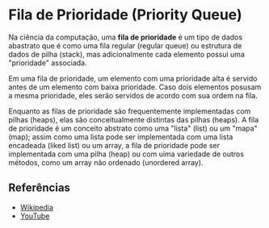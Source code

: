 # Fila de Prioridade (Priority Queue)

Na ciência da computação, uma **fila de prioridade** é um tipo de dados
abastrato que é como uma fila regular (regular queue) ou estrutura de
dados de pilha (stack), mas adicionalmente cada elemento possui uma
"prioridade" associada.

Em uma fila de prioridade, um elemento com uma prioridade alta é servido
antes de um elemento com baixa prioridade. Caso dois elementos posusam a
mesma prioridade, eles serão servidos de acordo com sua ordem na fila.

Enquanto as filas de prioridade são frequentemente implementadas com
pilhas (heaps), elas são conceitualmente distintas das pilhas (heaps).
A fila de prioridade é um conceito abstrato como uma "lista" (list) ou
um "mapa" (map); assim como uma lista pode ser implementada com uma
lista encadeada (liked list) ou um array, a fila de prioridade pode ser
implementada com uma pilha (heap) ou com uima variedade de outros métodos,
como um array não ordenado (unordered array).

## Referências

- [Wikipedia](https://en.wikipedia.org/wiki/Priority_queue)
- [YouTube](https://www.youtube.com/watch?v=wptevk0bshY&list=PLLXdhg_r2hKA7DPDsunoDZ-Z769jWn4R8&index=6)
